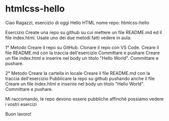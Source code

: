 # htmlcss-hello

Ciao Ragazzi,
esercizio di oggi Hello HTML
nome repo: htmlcss-hello

Esercizio
Create una repo su github su cui mettere un file README.md ed il file index.html. Usate uno dei due metodi fatti vedere in aula:

1° Metodo
Creare il repo su GitHub.
Clonare il repo con VS Code.
Creare il file README.md con la traccia dell'esercizio
Committare e pushare
Creare un file index.html e inserire nel body un titolo "Hello World".
Committare e pushare.

2° Metodo
Creare la cartella in locale
Creare il file README.md con la traccia dell'esercizio
Pubblicare la repo su github pushando anche il file
Creare un file index.html e inserire nel body un titolo "Hello World".
Committare e pushare.

Mi raccomando, le repo devono essere pubbliche affinchè possiamo vedere i vostri esercizi

Buon lavoro!